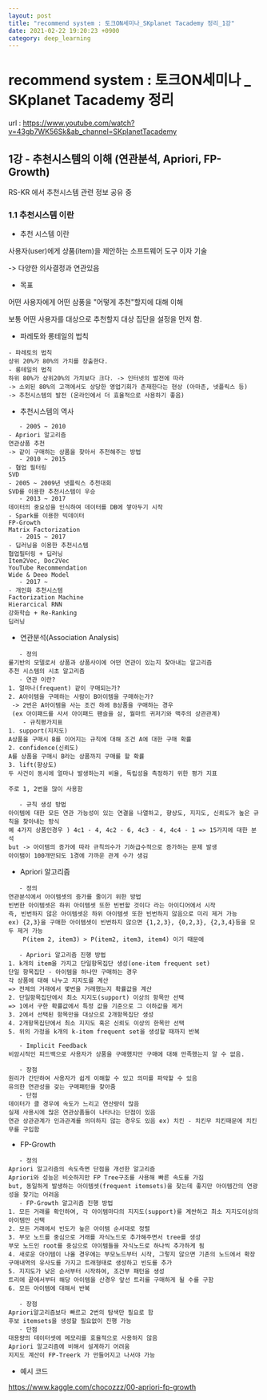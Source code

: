 ```yaml
---
layout: post
title: "recommend system : 토크ON세미나_SKplanet Tacademy 정리_1강"
date: 2021-02-22 19:20:23 +0900
category: deep_learning
---
```

# recommend system : 토크ON세미나 _ SKplanet Tacademy 정리
url : https://www.youtube.com/watch?v=43gb7WK56Sk&ab_channel=SKplanetTacademy

## 1강 - 추천시스템의 이해 (연관분석, Apriori, FP-Growth)
RS-KR 에서 추천시스템 관련 정보 공유 중

### 1.1 추천시스템 이란

- 추천 시스템 이란 

사용자(user)에게 상품(item)을 제안하는 소프트웨어 도구 이자 기술

-> 다양한 의사결정과 연관있음

- 목표

어떤 사용자에게 어떤 삼풍을 "어떻게 추천"할지에 대해 이해



보통 어떤 사용자를 대상으로 추천할지 대상 집단을 설정을 먼저 함.

- 파레토와 롱테일의 법칙

```
- 파레토의 법칙
상위 20%가 80%의 가치를 창출한다.
- 롱테일의 법칙
하위 80%가 상위20%의 가치보다 크다. -> 인터넷의 발전에 따라
-> 소외된 80%의 고객에서도 상당한 영업기회가 존재한다는 현상 (아마존, 넷플릭스 등) 
-> 추천시스템의 발전 (온라인에서 더 효율적으로 사용하기 좋음)  
```

- 추천시스템의 역사

```
   - 2005 ~ 2010
- Apriori 알고리즘
연관상품 추천
-> 같이 구매하는 상품을 찾아서 추천해주는 방법
   - 2010 ~ 2015
- 협업 필터링
SVD
- 2005 ~ 2009년 넷플릭스 추천대회
SVD를 이용한 추천시스템이 우승
   - 2013 ~ 2017
데이터의 중요성을 인식하여 데이터를 DB에 쌓아두기 시작
- Spark를 이용한 빅데이터
FP-Growth
Matrix Factorization
   - 2015 ~ 2017
- 딥러닝을 이용한 추천시스템
협업필터링 + 딥러닝
Item2Vec, Doc2Vec
YouTube Recommendation
Wide & Deeo Model
   - 2017 ~ 
- 개인화 추천시스템
Factorization Machine
Hierarcical RNN
강화학습 + Re-Ranking
딥러닝
```

- 연관분석(Association Analysis)

```
   - 정의
룰기반의 모델로서 상품과 상품사이에 어떤 연관이 있는지 찾아내는 알고리즘
추천 시스템의 시초 알고리즘
   - 연관 이란?
1. 얼마나(frequent) 같이 구매되는가?
2. A아이템을 구매하는 사람이 B아이템을 구매하는가?
 -> 2번은 A아이템을 사는 조건 하에 B상품을 구매하는 경우 
 (ex 아이패드를 사서 아이패드 팬슬을 삼, 월마트 귀저기와 맥주의 상관관계)
    - 규칙평가지표
1. support(지지도)
A상품을 구매시 B를 이어지는 규칙에 대해 조건 A에 대한 구매 확률
2. confidence(신뢰도)
A를 상품을 구매시 B라는 상품까지 구매를 할 확률
3. lift(향상도)
두 사건이 동시에 얼마나 발생하는지 비율, 독립성을 측정하기 위한 평가 지표

주로 1, 2번을 많이 사용함

   - 규칙 생성 방법
아이템에 대한 모든 연관 가능성이 있는 연결을 나열하고, 향상도, 지지도, 신뢰도가 높은 규칙을 찾아내는 방식
예 4가지 상품인경우 ) 4c1 - 4, 4c2 - 6, 4c3 - 4, 4c4 - 1 => 15가지에 대한 분석
but -> 아이템의 증가에 따라 규칙의수가 기하급수적으로 증가하는 문제 발생
아이탬이 100개만되도 1경에 가까운 관계 수가 생김
```

- Apriori 알고리즘

```
   - 정의
연관분석에서 아이템셋의 증가를 줄이기 위한 방법
빈번한 아이템셋은 하위 아이템셋 또한 빈번할 것이다 라는 아이디어에서 시작
즉, 빈번하지 않은 아이템셋은 하위 아이템셋 또한 빈번하지 않음으로 미리 제거 가능 
ex) {2,3}을 구매한 아이템셋이 빈번하지 않으면 {1,2,3}, {0,2,3}, {2,3,4}등을 모두 제거 가능 
    P(item 2, item3) > P(item2, item3, item4) 이기 때문에 

   - Apriori 알고리즘 진행 방법
1. k개의 item을 가지고 단일항목집단 생성(one-item frequent set)
단일 항목집단 - 아이템을 하나만 구매하는 경우 
각 상품에 대해 나누고 지지도를 계산 
=> 전체의 거래에서 몇번을 거래했는지 확률값을 계산
2. 단일항목집단에서 최소 지지도(support) 이상의 항목만 선택
=> 1에서 구한 확률값에서 특정 값을 기준으로 그 이하값을 제거 
3. 2에서 선택된 항목만을 대상으로 2개항목집단 생성
4. 2개항목집단에서 최소 지지도 혹은 신뢰도 이상의 한목만 선택
5. 위의 가정을 k개의 k-item frequent set을 생성할 때까지 반복

   - Implicit Feedback
비암시적인 피드백으로 사용자가 상품을 구매했지만 구매에 대해 만족했는지 알 수 없음.

   - 장점
원리가 간단하여 사용자가 쉽게 이해할 수 있고 의미를 파악할 수 있음
유의한 연관성을 갖는 구매패턴을 찾아줌
   - 단점
데이터가 클 경우에 속도가 느리고 연산량이 많음
실제 사용시에 많은 연관상품들이 나타나는 단점이 있음
연관 상관관계가 인과관계를 의미하지 않는 경우도 있음 ex) 치킨 - 치킨무 치킨때문에 치킨무를 구입함
```

- FP-Growth

```
   - 정의
Apriori 알고리즘의 속도측면 단점을 개선한 알고리즘
Apriori와 성능은 비슷하지만 FP Tree구조를 사용해 빠른 속도를 가짐
but, 동일하게 발생하는 아이템셋(frequent itemsets)을 찾는데 좋지만 아이템간의 연광성을 찾기는 어려움
   - FP-Growth 알고리즘 진행 방법
1. 모든 거래를 확인하여, 각 아이템마다의 지지도(support)를 계싼하고 최소 지지도이상의 아이템만 선택
2. 모든 거래에서 빈도가 높은 아이템 순서대로 정렬
3. 부모 노드를 중심으로 거래를 자식노드로 추가해주면서 tree를 생성
부모 노드인 root를 중심으로 아이템들을 자식노드로 하나씩 추가하게 됨
4. 새로운 아이템이 나올 경우에는 부모노드부터 시작, 그렇지 않으면 기존의 노드에서 확장
구매내역의 유사도를 가지고 트래형태로 생성하고 빈도를 추가
5. 지지도가 낮은 순서부터 시작하여, 조건부 패턴을 생성
트리에 끝에서부터 해당 아이템을 산경우 앞선 트리를 구매하게 될 수를 구함
6. 모든 아이템에 대해서 반복

   - 장점
Apriori알고리즘보다 빠르고 2번의 탐색만 필요로 함
후보 itemsets을 생성할 필요없이 진행 가능
   - 단점
대용량의 데이터셋에 메모리를 효율적으로 사용하지 않음
Apriori 알고리즘에 비해서 설계하기 어려움
지지도 계산이 FP-Treerk 가 만들어지고 나서야 가능
```

- 예시 코드

https://www.kaggle.com/chocozzz/00-apriori-fp-growth





